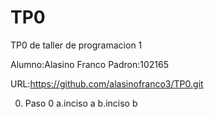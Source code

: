 # TP0
TP0 de taller de programacion 1

Alumno:Alasino Franco
Padron:102165

URL:https://github.com/alasinofranco3/TP0.git

0. Paso 0
  a.inciso a
  b.inciso b
